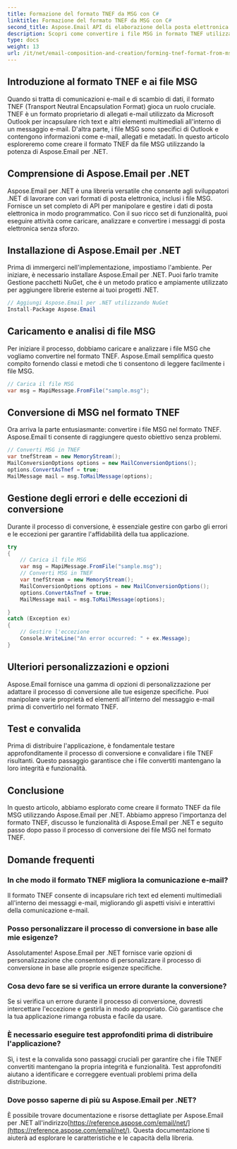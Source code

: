 ```yaml
---
title: Formazione del formato TNEF da MSG con C#
linktitle: Formazione del formato TNEF da MSG con C#
second_title: Aspose.Email API di elaborazione della posta elettronica .NET
description: Scopri come convertire i file MSG in formato TNEF utilizzando Aspose.Email per .NET. Crea ricchi contenuti e-mail senza problemi.
type: docs
weight: 13
url: /it/net/email-composition-and-creation/forming-tnef-format-from-msg-with-csharp/
---
```


##  Introduzione al formato TNEF e ai file MSG

Quando si tratta di comunicazioni e-mail e di scambio di dati, il formato TNEF (Transport Neutral Encapsulation Format) gioca un ruolo cruciale. TNEF è un formato proprietario di allegati e-mail utilizzato da Microsoft Outlook per incapsulare rich text e altri elementi multimediali all'interno di un messaggio e-mail. D'altra parte, i file MSG sono specifici di Outlook e contengono informazioni come e-mail, allegati e metadati. In questo articolo esploreremo come creare il formato TNEF da file MSG utilizzando la potenza di Aspose.Email per .NET.

##  Comprensione di Aspose.Email per .NET

Aspose.Email per .NET è una libreria versatile che consente agli sviluppatori .NET di lavorare con vari formati di posta elettronica, inclusi i file MSG. Fornisce un set completo di API per manipolare e gestire i dati di posta elettronica in modo programmatico. Con il suo ricco set di funzionalità, puoi eseguire attività come caricare, analizzare e convertire i messaggi di posta elettronica senza sforzo.

##  Installazione di Aspose.Email per .NET

Prima di immergerci nell'implementazione, impostiamo l'ambiente. Per iniziare, è necessario installare Aspose.Email per .NET. Puoi farlo tramite Gestione pacchetti NuGet, che è un metodo pratico e ampiamente utilizzato per aggiungere librerie esterne ai tuoi progetti .NET.

```csharp
// Aggiungi Aspose.Email per .NET utilizzando NuGet
Install-Package Aspose.Email
```

##  Caricamento e analisi di file MSG

Per iniziare il processo, dobbiamo caricare e analizzare i file MSG che vogliamo convertire nel formato TNEF. Aspose.Email semplifica questo compito fornendo classi e metodi che ti consentono di leggere facilmente i file MSG.

```csharp
// Carica il file MSG
var msg = MapiMessage.FromFile("sample.msg");
```

##  Conversione di MSG nel formato TNEF

Ora arriva la parte entusiasmante: convertire i file MSG nel formato TNEF. Aspose.Email ti consente di raggiungere questo obiettivo senza problemi.

```csharp
// Converti MSG in TNEF
var tnefStream = new MemoryStream();
MailConversionOptions options = new MailConversionOptions();
options.ConvertAsTnef = true;
MailMessage mail = msg.ToMailMessage(options);
```

##  Gestione degli errori e delle eccezioni di conversione

Durante il processo di conversione, è essenziale gestire con garbo gli errori e le eccezioni per garantire l'affidabilità della tua applicazione.

```csharp
try
{
	// Carica il file MSG
	var msg = MapiMessage.FromFile("sample.msg");
	// Converti MSG in TNEF
	var tnefStream = new MemoryStream();
	MailConversionOptions options = new MailConversionOptions();
	options.ConvertAsTnef = true;
	MailMessage mail = msg.ToMailMessage(options);

}
catch (Exception ex)
{
    // Gestire l'eccezione
    Console.WriteLine("An error occurred: " + ex.Message);
}
```

##  Ulteriori personalizzazioni e opzioni

Aspose.Email fornisce una gamma di opzioni di personalizzazione per adattare il processo di conversione alle tue esigenze specifiche. Puoi manipolare varie proprietà ed elementi all'interno del messaggio e-mail prima di convertirlo nel formato TNEF.

##  Test e convalida

Prima di distribuire l'applicazione, è fondamentale testare approfonditamente il processo di conversione e convalidare i file TNEF risultanti. Questo passaggio garantisce che i file convertiti mantengano la loro integrità e funzionalità.

##  Conclusione

In questo articolo, abbiamo esplorato come creare il formato TNEF da file MSG utilizzando Aspose.Email per .NET. Abbiamo appreso l'importanza del formato TNEF, discusso le funzionalità di Aspose.Email per .NET e seguito passo dopo passo il processo di conversione dei file MSG nel formato TNEF.

## Domande frequenti

### In che modo il formato TNEF migliora la comunicazione e-mail?

Il formato TNEF consente di incapsulare rich text ed elementi multimediali all'interno dei messaggi e-mail, migliorando gli aspetti visivi e interattivi della comunicazione e-mail.

### Posso personalizzare il processo di conversione in base alle mie esigenze?

Assolutamente! Aspose.Email per .NET fornisce varie opzioni di personalizzazione che consentono di personalizzare il processo di conversione in base alle proprie esigenze specifiche.

### Cosa devo fare se si verifica un errore durante la conversione?

Se si verifica un errore durante il processo di conversione, dovresti intercettare l'eccezione e gestirla in modo appropriato. Ciò garantisce che la tua applicazione rimanga robusta e facile da usare.

### È necessario eseguire test approfonditi prima di distribuire l'applicazione?

Sì, i test e la convalida sono passaggi cruciali per garantire che i file TNEF convertiti mantengano la propria integrità e funzionalità. Test approfonditi aiutano a identificare e correggere eventuali problemi prima della distribuzione.

### Dove posso saperne di più su Aspose.Email per .NET?

 È possibile trovare documentazione e risorse dettagliate per Aspose.Email per .NET all'indirizzo[https://reference.aspose.com/email/net/](https://reference.aspose.com/email/net/). Questa documentazione ti aiuterà ad esplorare le caratteristiche e le capacità della libreria.